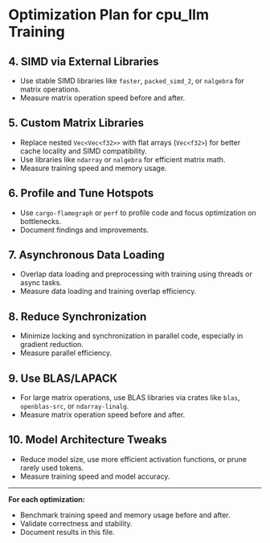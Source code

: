 # Optimization Plan for cpu_llm Training


## 4. SIMD via External Libraries
- Use stable SIMD libraries like `faster`, `packed_simd_2`, or `nalgebra` for matrix operations.
- Measure matrix operation speed before and after.

## 5. Custom Matrix Libraries
- Replace nested `Vec<Vec<f32>>` with flat arrays (`Vec<f32>`) for better cache locality and SIMD compatibility.
- Use libraries like `ndarray` or `nalgebra` for efficient matrix math.
- Measure training speed and memory usage.

## 6. Profile and Tune Hotspots
- Use `cargo-flamegraph` or `perf` to profile code and focus optimization on bottlenecks.
- Document findings and improvements.

## 7. Asynchronous Data Loading
- Overlap data loading and preprocessing with training using threads or async tasks.
- Measure data loading and training overlap efficiency.

## 8. Reduce Synchronization
- Minimize locking and synchronization in parallel code, especially in gradient reduction.
- Measure parallel efficiency.

## 9. Use BLAS/LAPACK
- For large matrix operations, use BLAS libraries via crates like `blas`, `openblas-src`, or `ndarray-linalg`.
- Measure matrix operation speed before and after.

## 10. Model Architecture Tweaks
- Reduce model size, use more efficient activation functions, or prune rarely used tokens.
- Measure training speed and model accuracy.

---

**For each optimization:**
- Benchmark training speed and memory usage before and after.
- Validate correctness and stability.
- Document results in this file.
